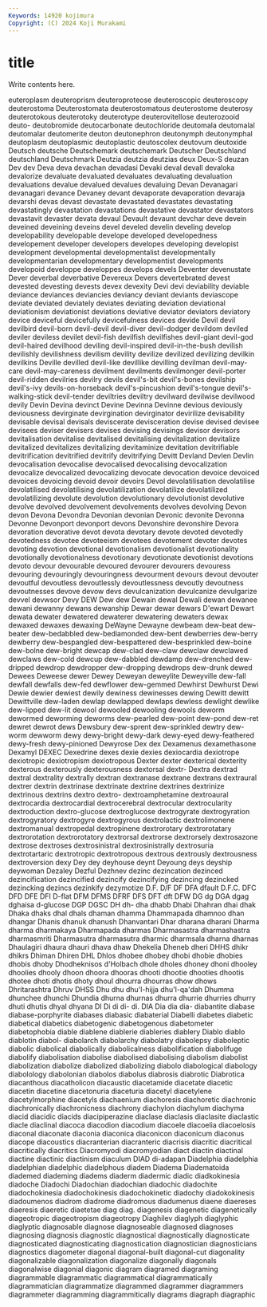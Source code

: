 ```yaml
---
Keywords: 14920 kojimura
Copyright: (C) 2024 Koji Murakami
---
```


# title

Write contents here.



euteroplasm deuteroprism deuteroproteose deuteroscopic deuteroscopy deuterostoma
Deuterostomata deuterostomatous deuterostome deuterosy deuterotokous deuterotoky deuterotype deuterovitellose deuterozooid deuto-
deutobromide deutocarbonate deutochloride deutomala deutomalal deutomalar deutomerite deuton deutonephron deutonymph
deutonymphal deutoplasm deutoplasmic deutoplastic deutoscolex deutovum deutoxide Deutsch deutsche Deutschemark
deutschemark Deutscher Deutschland deutschland Deutschmark Deutzia deutzia deutzias deux Deux-S
deuzan Dev dev Deva deva devachan devadasi Devaki deval devall
devaloka devalorize devaluate devaluated devaluates devaluating devaluation devaluations devalue devalued
devalues devaluing Devan Devanagari devanagari devance Devaney devant devaporate devaporation
devaraja devarshi devas devast devastate devastated devastates devastating devastatingly devastation
devastations devastative devastator devastators devastavit devaster devata devaul Devault devaunt
devchar deve devein deveined deveining deveins devel develed develin develing
develop developability developable develope developed developedness developement developer developers developes
developing developist development developmental developmentalist developmentally developmentarian developmentary developmentist developments
developoid developpe developpes develops devels Deventer devenustate Dever deverbal deverbative
Devereux Devers devertebrated devest devested devesting devests devex devexity Devi
devi deviability deviable deviance deviances deviancies deviancy deviant deviants deviascope
deviate deviated deviately deviates deviating deviation deviational deviationism deviationist deviations
deviative deviator deviators deviatory device deviceful devicefully devicefulness devices devide
Devil devil devilbird devil-born devil-devil devil-diver devil-dodger devildom deviled deviler
deviless devilet devil-fish devilfish devilfishes devil-giant devil-god devil-haired devilhood deviling
devil-inspired devil-in-the-bush devilish devilishly devilishness devilism devility devilize devilized devilizing
devilkin devilkins Deville devilled devil-like devillike devilling devilman devil-may-care devil-may-careness
devilment devilments devilmonger devil-porter devil-ridden devilries devilry devils devil's-bit devil's-bones
devilship devil's-ivy devils-on-horseback devil's-pincushion devil's-tongue devil's-walking-stick devil-tender deviltries deviltry devilward
devilwise devilwood devily Devin Devina devinct Devine Devinna Devinne devious
deviously deviousness devirginate devirgination devirginator devirilize devisability devisable devisal devisals
deviscerate devisceration devise devised devisee devisees deviser devisers devises devising
devisings devisor devisors devitalisation devitalise devitalised devitalising devitalization devitalize devitalized
devitalizes devitalizing devitaminize devitation devitrifiable devitrification devitrified devitrify devitrifying Devitt
Devland Devlen Devlin devocalisation devocalise devocalised devocalising devocalization devocalize devocalized
devocalizing devocate devocation devoice devoiced devoices devoicing devoid devoir devoirs
Devol devolatilisation devolatilise devolatilised devolatilising devolatilization devolatilize devolatilized devolatilizing devolute
devolution devolutionary devolutionist devolutive devolve devolved devolvement devolvements devolves devolving
Devon devon Devona Devondra Devonian devonian Devonic devonite Devonna Devonne
Devonport devonport devons Devonshire devonshire Devora devoration devorative devot devota
devotary devote devoted devotedly devotedness devotee devoteeism devotees devotement devoter
devotes devoting devotion devotional devotionalism devotionalist devotionality devotionally devotionalness devotionary
devotionate devotionist devotions devoto devour devourable devoured devourer devourers devouress
devouring devouringly devouringness devourment devours devout devouter devoutful devoutless devoutlessly
devoutlessness devoutly devoutness devoutnesses devove devow devs devulcanization devulcanize devulgarize
devvel devwsor Devy DEW Dew dew Dewain dewal Dewali dewan
dewanee dewani dewanny dewans dewanship Dewar dewar dewars D'ewart Dewart
dewata dewater dewatered dewaterer dewatering dewaters dewax dewaxed dewaxes dewaxing
DeWayne Dewayne dewbeam dew-beat dew-beater dew-bedabbled dew-bediamonded dew-bent dewberries dew-berry
dewberry dew-bespangled dew-bespattered dew-besprinkled dew-boine dew-bolne dew-bright dewcap dew-clad dew-claw
dewclaw dewclawed dewclaws dew-cold dewcup dew-dabbled dewdamp dew-drenched dew-dripped dewdrop
dewdropper dew-dropping dewdrops dew-drunk dewed Dewees Deweese dewer Dewey Deweyan
deweylite Deweyville dew-fall dewfall dewfalls dew-fed dewflower dew-gemmed Dewhirst Dewhurst
Dewi Dewie dewier dewiest dewily dewiness dewinesses dewing Dewitt dewitt
Dewittville dew-laden dewlap dewlapped dewlaps dewless dewlight dewlike dew-lipped dew-lit
dewool dewooled dewooling dewools deworm dewormed deworming deworms dew-pearled dew-point
dew-pond dew-ret dewret dewrot dews Dewsbury dew-sprent dew-sprinkled dewtry dew-worm
dewworm dewy dewy-bright dewy-dark dewy-eyed dewy-feathered dewy-fresh dewy-pinioned Dewyrose Dex
dex Dexamenus dexamethasone Dexamyl DEXEC Dexedrine dexes dexie dexies dexiocardia
dexiotrope dexiotropic dexiotropism dexiotropous Dexter dexter dexterical dexterity dexterous dexterously
dexterousness dextorsal dextr- Dextra dextrad dextral dextrality dextrally dextran dextranase
dextrane dextrans dextraural dextrer dextrin dextrinase dextrinate dextrine dextrines dextrinize
dextrinous dextrins dextro dextro- dextroamphetamine dextroaural dextrocardia dextrocardial dextrocerebral dextrocular
dextrocularity dextroduction dextro-glucose dextroglucose dextrogyrate dextrogyration dextrogyratory dextrogyre dextrogyrous dextrolactic
dextrolimonene dextromanual dextropedal dextropinene dextrorotary dextrorotatary dextrorotation dextrorotatory dextrorsal dextrorse
dextrorsely dextrosazone dextrose dextroses dextrosinistral dextrosinistrally dextrosuria dextrotartaric dextrotropic dextrotropous
dextrous dextrously dextrousness dextroversion dexy Dey dey deyhouse deynt Deyoung
deys deyship deywoman Dezaley Dezful Dezhnev dezinc dezincation dezinced dezincification
dezincified dezincify dezincifying dezincing dezincked dezincking dezincs dezinkify dezymotize D.F.
D/F DF DFA dfault D.F.C. DFC DFD DFE DFI D-flat
DFM DFMS DFRF DFS DFT dft DFW DG dg DGA
dgag dghaisa d-glucose DGP DGSC DH dh- dha dhabb Dhabi
Dhahran dhai dhak Dhaka dhaks dhal dhals dhaman dhamma Dhammapada
dhamnoo dhan dhangar Dhanis dhanuk dhanush Dhanvantari Dhar dharana dharani
Dharma dharma dharmakaya Dharmapada dharmas Dharmasastra dharmashastra dharmasmriti Dharmasutra dharmasutra
dharmic dharmsala dharna dharnas Dhaulagiri dhaura dhauri dhava dhaw Dhekelia
Dheneb dheri DHHS dhikr dhikrs Dhiman Dhiren DHL Dhlos dhobee
dhobey dhobi dhobie dhobies dhobis dhoby Dhodheknisos d'Holbach dhole dholes
dhoney dhoni dhooley dhoolies dhooly dhoon dhoora dhooras dhooti dhootie
dhooties dhootis dhotee dhoti dhotis dhoty dhoul dhourra dhourras dhow
dhows Dhritarashtra Dhruv DHSS Dhu dhu dhu'l-hijja dhu'l-qa'dah Dhumma dhunchee
dhunchi Dhundia dhurna dhurnas dhurra dhurrie dhurries dhurry dhuti dhutis
dhyal dhyana DI Di di di- di. DIA Dia dia
dia- diabantite diabase diabase-porphyrite diabases diabasic diabaterial Diabelli diabetes diabetic
diabetical diabetics diabetogenic diabetogenous diabetometer diabetophobia diable diablene diablerie diableries
diablery Diablo diablo diablotin diabol- diabolarch diabolarchy diabolatry diabolepsy diaboleptic
diabolic diabolical diabolically diabolicalness diabolification diabolifuge diabolify diabolisation diabolise diabolised
diabolising diabolism diabolist diabolization diabolize diabolized diabolizing diabolo diabological diabology
diabolology diabolonian diabolos diabolus diabrosis diabrotic Diabrotica diacanthous diacatholicon diacaustic
diacetamide diacetate diacetic diacetin diacetine diacetonuria diaceturia diacetyl diacetylene diacetylmorphine
diacetyls diachaenium diachoresis diachoretic diachronic diachronically diachronicness diachrony diachylon diachylum
diachyma diacid diacidic diacids diacipiperazine diaclase diaclasis diaclasite diaclastic diacle
diaclinal diacoca diacodion diacodium diacoele diacoelia diacoelosis diaconal diaconate diaconia
diaconica diaconicon diaconicum diaconus diacope diacoustics diacranterian diacranteric diacrisis diacritic
diacritical diacritically diacritics Diacromyodi diacromyodian diact diactin diactinal diactine diactinic
diactinism diaculum DIAD di-adapan Diadelphia diadelphia diadelphian diadelphic diadelphous diadem
Diadema Diadematoida diademed diademing diadems diaderm diadermic diadic diadkokinesia diadoche
Diadochi Diadochian diadochian diadochic diadochite diadochokinesia diadochokinesis diadochokinetic diadochy diadokokinesis
diadoumenos diadrom diadrome diadromous diadumenus diaene diaereses diaeresis diaeretic diaetetae
diag diag. diagenesis diagenetic diagenetically diageotropic diageotropism diageotropy Diaghilev diaglyph
diaglyphic diaglyptic diagnosable diagnose diagnoseable diagnosed diagnoses diagnosing diagnosis diagnostic
diagnostical diagnostically diagnosticate diagnosticated diagnosticating diagnostication diagnostician diagnosticians diagnostics diagometer
diagonal diagonal-built diagonal-cut diagonality diagonalizable diagonalization diagonalize diagonally diagonals diagonalwise
diagonial diagonic diagram diagramed diagraming diagrammable diagrammatic diagrammatical diagrammatically diagrammatician
diagrammatize diagrammed diagrammer diagrammers diagrammeter diagramming diagrammitically diagrams diagraph diagraphic
